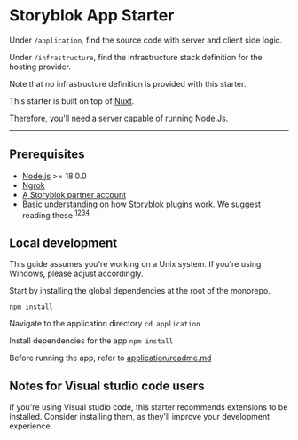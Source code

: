 # Storyblok App Starter

Under `/application`, find the source code with server and client side logic.

Under `/infrastructure`, find the infrastructure stack definition for the hosting provider.


Note that no infrastructure definition is provided with this starter.

This starter is built on top of [Nuxt](https://nuxt.com/).

Therefore, you'll need a server capable of running Node.Js.

___

## Prerequisites

- [Node.js](https://nodejs.org/en) >= 18.0.0
- [Ngrok](https://ngrok.com/)
- [A Storyblok partner account](https://www.storyblok.com/partners)
- Basic understanding on how [Storyblok plugins](https://www.storyblok.com/docs/plugins/introduction) work.
  We suggest reading these <sup>[1](https://www.storyblok.com/docs/plugins/custom-application)</sup><sup>[2](https://www.storyblok.com/docs/authentication-apps)</sup><sup>[3](https://www.storyblok.com/tp/how-to-create-a-oauth2-authentication-flow-with-koa)</sup><sup>[4](https://www.storyblok.com/docs/plugins/tool)</sup>

## Local development

This guide assumes you're working on a Unix system. 
If you're using Windows, please adjust accordingly.

Start by installing the global dependencies at the root of the monorepo.

`npm install`

Navigate to the application directory
`cd application`

Install dependencies for the app
`npm install`

Before running the app, refer to [application/readme.md](/application/readme.md)

## Notes for Visual studio code users

If you're using Visual studio code, this starter recommends extensions to be installed.
Consider installing them, as they'll improve your development experience.
